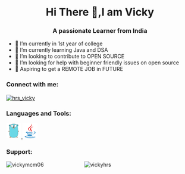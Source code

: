 <h1 align="center">Hi There 👋,I am Vicky</h1>
<h3 align="center">A passionate Learner from India</h3>



- 🔭 I’m currently in 1st year of college
- 🌱 I’m currently learning Java and DSA
- 👯 I’m looking to contribute to OPEN SOURCE
- 🤔 I’m looking for help with beginner friendly issues on open source
- 💬 Aspiring to get a REMOTE JOB in FUTURE   




<h3 align="left">Connect with me:</h3>
<p align="left">
<a href="https://twitter.com/hrs_vicky" target="blank"><img align="center" src="https://raw.githubusercontent.com/rahuldkjain/github-profile-readme-generator/master/src/images/icons/Social/twitter.svg" alt="hrs_vicky" height="30" width="40" /></a>
</p>

<h3 align="left">Languages and Tools:</h3>
<p align="left"> <a href="https://golang.org" target="_blank" rel="noreferrer"> <img src="https://raw.githubusercontent.com/devicons/devicon/master/icons/go/go-original.svg" alt="go" width="40" height="40"/> </a> <a href="https://www.java.com" target="_blank" rel="noreferrer"> <img src="https://raw.githubusercontent.com/devicons/devicon/master/icons/java/java-original.svg" alt="java" width="40" height="40"/> </a> </p>

<h3 align="left">Support:</h3>
<p><a href="https://www.buymeacoffee.com/vickymcm06"> <img align="left" src="https://cdn.buymeacoffee.com/buttons/v2/default-yellow.png" height="50" width="210" alt="vickymcm06" /></a><a href="https://ko-fi.com/vickyhrs"> <img align="left" src="https://cdn.ko-fi.com/cdn/kofi3.png?v=3" height="50" width="210" alt="vickyhrs" /></a></p><br><br>

